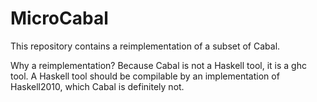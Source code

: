 # MicroCabal
This repository contains a reimplementation of a subset of Cabal.

Why a reimplementation?  Because Cabal is not a Haskell tool, it is a ghc tool.
A Haskell tool should be compilable by an implementation of Haskell2010,
which Cabal is definitely not.

